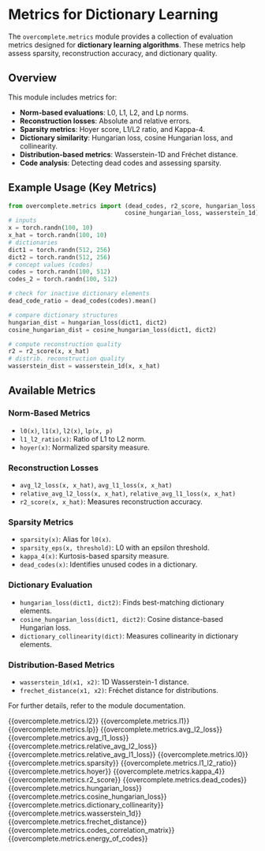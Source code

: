 # Metrics for Dictionary Learning

The `overcomplete.metrics` module provides a collection of evaluation metrics designed for **dictionary learning algorithms**. These metrics help assess sparsity, reconstruction accuracy, and dictionary quality.

## Overview
This module includes metrics for:
- **Norm-based evaluations**: L0, L1, L2, and Lp norms.
- **Reconstruction losses**: Absolute and relative errors.
- **Sparsity metrics**: Hoyer score, L1/L2 ratio, and Kappa-4.
- **Dictionary similarity**: Hungarian loss, cosine Hungarian loss, and collinearity.
- **Distribution-based metrics**: Wasserstein-1D and Fréchet distance.
- **Code analysis**: Detecting dead codes and assessing sparsity.

## Example Usage (Key Metrics)
```python
from overcomplete.metrics import (dead_codes, r2_score, hungarian_loss,
                                 cosine_hungarian_loss, wasserstein_1d)
# inputs
x = torch.randn(100, 10)
x_hat = torch.randn(100, 10)
# dictionaries
dict1 = torch.randn(512, 256)
dict2 = torch.randn(512, 256)
# concept values (codes)
codes = torch.randn(100, 512)
codes_2 = torch.randn(100, 512)

# check for inactive dictionary elements
dead_code_ratio = dead_codes(codes).mean()

# compare dictionary structures
hungarian_dist = hungarian_loss(dict1, dict2)
cosine_hungarian_dist = cosine_hungarian_loss(dict1, dict2)

# compute reconstruction quality
r2 = r2_score(x, x_hat)
# distrib. reconstruction quality
wasserstein_dist = wasserstein_1d(x, x_hat)
```

## Available Metrics
### **Norm-Based Metrics**
- `l0(x)`, `l1(x)`, `l2(x)`, `lp(x, p)`
- `l1_l2_ratio(x)`: Ratio of L1 to L2 norm.
- `hoyer(x)`: Normalized sparsity measure.

### **Reconstruction Losses**
- `avg_l2_loss(x, x_hat)`, `avg_l1_loss(x, x_hat)`
- `relative_avg_l2_loss(x, x_hat)`, `relative_avg_l1_loss(x, x_hat)`
- `r2_score(x, x_hat)`: Measures reconstruction accuracy.

### **Sparsity Metrics**
- `sparsity(x)`: Alias for `l0(x)`.
- `sparsity_eps(x, threshold)`: L0 with an epsilon threshold.
- `kappa_4(x)`: Kurtosis-based sparsity measure.
- `dead_codes(x)`: Identifies unused codes in a dictionary.

### **Dictionary Evaluation**
- `hungarian_loss(dict1, dict2)`: Finds best-matching dictionary elements.
- `cosine_hungarian_loss(dict1, dict2)`: Cosine distance-based Hungarian loss.
- `dictionary_collinearity(dict)`: Measures collinearity in dictionary elements.

### **Distribution-Based Metrics**
- `wasserstein_1d(x1, x2)`: 1D Wasserstein-1 distance.
- `frechet_distance(x1, x2)`: Fréchet distance for distributions.

For further details, refer to the module documentation.

{{overcomplete.metrics.l2}}
{{overcomplete.metrics.l1}}
{{overcomplete.metrics.lp}}
{{overcomplete.metrics.avg_l2_loss}}
{{overcomplete.metrics.avg_l1_loss}}
{{overcomplete.metrics.relative_avg_l2_loss}}
{{overcomplete.metrics.relative_avg_l1_loss}}
{{overcomplete.metrics.l0}}
{{overcomplete.metrics.sparsity}}
{{overcomplete.metrics.l1_l2_ratio}}
{{overcomplete.metrics.hoyer}}
{{overcomplete.metrics.kappa_4}}
{{overcomplete.metrics.r2_score}}
{{overcomplete.metrics.dead_codes}}
{{overcomplete.metrics.hungarian_loss}}
{{overcomplete.metrics.cosine_hungarian_loss}}
{{overcomplete.metrics.dictionary_collinearity}}
{{overcomplete.metrics.wasserstein_1d}}
{{overcomplete.metrics.frechet_distance}}
{{overcomplete.metrics.codes_correlation_matrix}}
{{overcomplete.metrics.energy_of_codes}}


